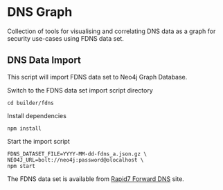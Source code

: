 # DNS Graph
Collection of tools for visualising and correlating DNS data as a graph for security use-cases using FDNS data set.

## DNS Data Import

This script will import FDNS data set to Neo4j Graph Database.

Switch to the FDNS data set import script directory

```
cd builder/fdns
```

Install dependencies

```
npm install
```

Start the import script

```
FDNS_DATASET_FILE=YYYY-MM-dd-fdns_a.json.gz \
NEO4J_URL=bolt://neo4j:password@olocalhost \
npm start
```

The FDNS data set is available from [Rapid7 Forward DNS](https://opendata.rapid7.com/sonar.fdns_v2/) site.
